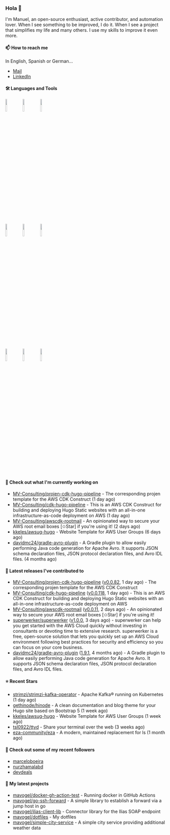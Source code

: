 ### Hola 👋



I'm Manuel, an open-source enthusiast, active contributor, and automation lover. When I see something to be improved, I do it. When I see a project
that simplifies my life and many others. I use my skills to improve it even more.

#### 📫 How to reach me
In English, Spanish or German...

- [Mail](mailto:mavogel@posteo.de)
- [LinkedIn](https://inkedin.com/in/manuel-vogel)

#### 🛠 Languages and Tools
<p>

  <code><img width="10%" src="https://www.vectorlogo.zone/logos/amazon_aws/amazon_aws-ar21.svg"></code>
  <code><img width="10%" src="https://www.vectorlogo.zone/logos/golang/golang-horizontal.svg"></code>
  <code><img width="10%" src="https://www.vectorlogo.zone/logos/kubernetes/kubernetes-ar21.svg"></code>
  <br />
  <code><img width="10%" src="https://www.vectorlogo.zone/logos/terraformio/terraformio-ar21.svg"></code>
  <code><img width="10%" src="https://www.vectorlogo.zone/logos/python/python-horizontal.svg"></code>
  <code><img width="10%" src="https://www.vectorlogo.zone/logos/typescriptlang/typescriptlang-official.svg"></code>
  <br />
  <code><img width="10%" src="https://www.vectorlogo.zone/logos/docker/docker-ar21.svg"></code>
  <code><img width="10%" src="https://www.vectorlogo.zone/logos/gitlab/gitlab-ar21.svg"></code>
  <code><img width="10%" src="https://www.vectorlogo.zone/logos/nodejs/nodejs-horizontal.svg"></code>
  <br />
 
</p>

#### 👷 Check out what I'm currently working on

- [MV-Consulting/projen-cdk-hugo-pipeline](https://github.com/MV-Consulting/projen-cdk-hugo-pipeline) - The corresponding projen template for the AWS CDK Construct (1 day ago)
- [MV-Consulting/cdk-hugo-pipeline](https://github.com/MV-Consulting/cdk-hugo-pipeline) - This is an AWS CDK Construct for building and deploying Hugo Static websites with an all-in-one infrastructure-as-code deployment on AWS (1 day ago)
- [MV-Consulting/awscdk-rootmail](https://github.com/MV-Consulting/awscdk-rootmail) - An opinionated way to secure your AWS root email boxes [✩Star] if you&#39;re using it! (2 days ago)
- [kkeles/awsug-hugo](https://github.com/kkeles/awsug-hugo) - Website Template for AWS User Groups (6 days ago)
- [davidmc24/gradle-avro-plugin](https://github.com/davidmc24/gradle-avro-plugin) - A Gradle plugin to allow easily performing Java code generation for Apache Avro. It supports JSON schema declaration files, JSON protocol declaration files, and Avro IDL files. (4 months ago)

#### 🔭 Latest releases I've contributed to

- [MV-Consulting/projen-cdk-hugo-pipeline](https://github.com/MV-Consulting/projen-cdk-hugo-pipeline) ([v0.0.82](https://github.com/MV-Consulting/projen-cdk-hugo-pipeline/releases/tag/v0.0.82), 1 day ago) - The corresponding projen template for the AWS CDK Construct
- [MV-Consulting/cdk-hugo-pipeline](https://github.com/MV-Consulting/cdk-hugo-pipeline) ([v0.0.118](https://github.com/MV-Consulting/cdk-hugo-pipeline/releases/tag/v0.0.118), 1 day ago) - This is an AWS CDK Construct for building and deploying Hugo Static websites with an all-in-one infrastructure-as-code deployment on AWS
- [MV-Consulting/awscdk-rootmail](https://github.com/MV-Consulting/awscdk-rootmail) ([v0.0.11](https://github.com/MV-Consulting/awscdk-rootmail/releases/tag/v0.0.11), 2 days ago) - An opinionated way to secure your AWS root email boxes [✩Star] if you&#39;re using it!
- [superwerker/superwerker](https://github.com/superwerker/superwerker) ([v1.0.0](https://github.com/superwerker/superwerker/releases/tag/v1.0.0), 3 days ago) - superwerker can help you get started with the AWS Cloud quickly without investing in consultants or devoting time to extensive research. superwerker is a free, open-source solution that lets you quickly set up an AWS Cloud environment following best practices for security and efficiency so you can focus on your core business. 
- [davidmc24/gradle-avro-plugin](https://github.com/davidmc24/gradle-avro-plugin) ([1.9.1](https://github.com/davidmc24/gradle-avro-plugin/releases/tag/1.9.1), 4 months ago) - A Gradle plugin to allow easily performing Java code generation for Apache Avro. It supports JSON schema declaration files, JSON protocol declaration files, and Avro IDL files.

#### ⭐ Recent Stars

- [strimzi/strimzi-kafka-operator](https://github.com/strimzi/strimzi-kafka-operator) - Apache Kafka® running on Kubernetes (1 day ago)
- [gethinode/hinode](https://github.com/gethinode/hinode) - A clean documentation and blog theme for your Hugo site based on Bootstrap 5 (1 week ago)
- [kkeles/awsug-hugo](https://github.com/kkeles/awsug-hugo) - Website Template for AWS User Groups (1 week ago)
- [tsl0922/ttyd](https://github.com/tsl0922/ttyd) - Share your terminal over the web (3 weeks ago)
- [eza-community/eza](https://github.com/eza-community/eza) - A modern, maintained replacement for ls (1 month ago)

#### 👯 Check out some of my recent followers

- [marceloboeira](https://github.com/marceloboeira)
- [nurzhamalabd](https://github.com/nurzhamalabd)
- [devdeals](https://github.com/devdeals)





#### 🌱 My latest projects

- [mavogel/docker-gh-action-test](https://github.com/mavogel/docker-gh-action-test) - Running docker in GitHub Actions
- [mavogel/go-ssh-forward](https://github.com/mavogel/go-ssh-forward) - A simple library to establish a forward via a jump host in go
- [mavogel/ilias-client-lib](https://github.com/mavogel/ilias-client-lib) - Connector library for the Ilias SOAP endpoint
- [mavogel/dotfiles](https://github.com/mavogel/dotfiles) - My dotfiles
- [mavogel/simple-city-service](https://github.com/mavogel/simple-city-service) - A simple city service providing additional weather data

